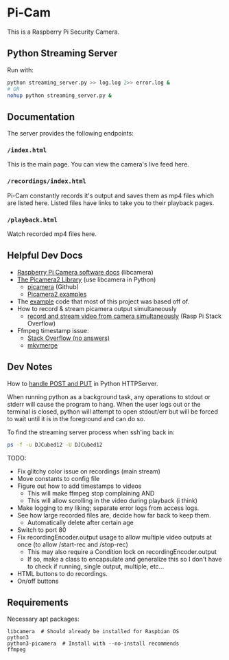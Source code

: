 # Pi-Cam

This is a Raspberry Pi Security Camera.

## Python Streaming Server

Run with:

```bash
python streaming_server.py >> log.log 2>> error.log &
# OR
nohup python streaming_server.py &
```

## Documentation

The server provides the following endpoints:

### `/index.html`

This is the main page. You can view the camera's live feed here.

### `/recordings/index.html`

Pi-Cam constantly records it's output and saves them as mp4 files which are listed here. Listed files have links to take you to their playback pages.

### `/playback.html`

Watch recorded mp4 files here.

## Helpful Dev Docs

* [Raspberry Pi Camera software docs](https://www.raspberrypi.com/documentation/computers/camera_software.html#python-bindings-for-libcamera) (libcamera)
* [The Picamera2 Library](https://datasheets.raspberrypi.com/camera/picamera2-manual.pdf) (use libcamera in Python)
  * [picamera](https://github.com/raspberrypi/picamera2/tree/main) (Github)
  * [Picamera2 examples](https://github.com/ArduCAM/picamera2_examples/tree/main)
* The [example](https://github.com/raspberrypi/picamera2/blob/main/examples/mjpeg_server.py) code that most of this project was based off of.
* How to record & stream picamera output simultaneously
  * [record and stream video from camera simultaneously](https://raspberrypi.stackexchange.com/questions/27041/record-and-stream-video-from-camera-simultaneously) (Rasp Pi Stack Overflow)
* Ffmpeg timestamp issue:
  * [Stack Overflow (no answers)](https://stackoverflow.com/questions/75625226/ffmpeg-set-pts-for-vfr-video-from-list-of-values)
  * [mkvmerge](https://mkvtoolnix.download/doc/mkvmerge.html#mkvmerge.external_timestamp_files)

## Dev Notes

How to [handle POST and PUT](https://stackoverflow.com/questions/66514500/how-do-i-configure-a-python-server-for-post) in Python HTTPServer.

When running python as a background task, any operations to stdout or stderr will cause the program to hang. When the user logs out or the terminal is closed, python will attempt to open stdout/err but will be forced to wait until it is in the foreground and can do so.

To find the streaming server process when ssh'ing back in:
```bash
ps -f -u DJCubed12 -U DJCubed12
```

TODO:
* Fix glitchy color issue on recordings (main stream)
* Move constants to config file
* Figure out how to add timestamps to videos
  * This will make ffmpeg stop complaining AND
  * This will allow scrolling in the video during playback (i think)
* Make logging to my liking; separate error logs from access logs.
* See how large recorded files are, decide how far back to keep them.
  * Automatically delete after certain age
* Switch to port 80
* Fix recordingEncoder.output usage to allow multiple video outputs at once (to allow /start-rec and /stop-rec)
  * This may also require a Condition lock on recordingEncoder.output
  * If so, make a class to encapsulate and generalize this so I don't have to check if running, single output, multiple, etc...
* HTML buttons to do recordings.
* On/off buttons

## Requirements

Necessary apt packages:

```
libcamera  # Should already be installed for Raspbian OS
python3
python3-picamera  # Install with --no-install recommends
ffmpeg
```
